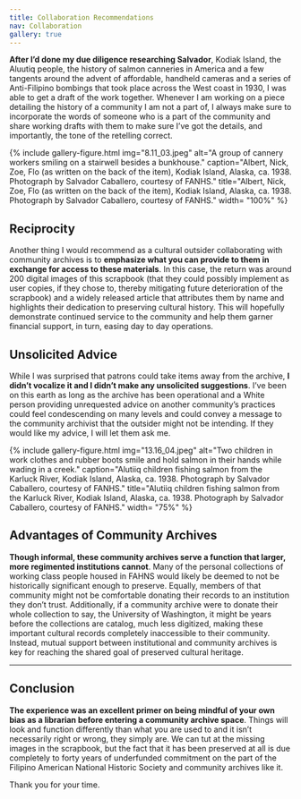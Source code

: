 ```yaml
---
title: Collaboration Recommendations
nav: Collaboration
gallery: true
---
```


**After I’d done my due diligence researching Salvador**, Kodiak Island, the Aluutiq people, the history of salmon canneries in America and a few tangents around the advent of affordable, handheld cameras and a series of Anti-Filipino bombings that took place across the West coast in 1930, I was able to get a draft of the work together. Whenever I am working on a piece detailing the history of a community I am not a part of, I always make sure to incorporate the words of someone who is a part of the community and share working drafts with them to make sure I’ve got the details, and importantly, the tone of the retelling correct. 

{% include gallery-figure.html img="8.11_03.jpeg" alt="A group of cannery workers smiling on a stairwell besides a bunkhouse." caption="Albert, Nick, Zoe, Flo (as written on the back of the item), Kodiak Island, Alaska, ca. 1938. Photograph by Salvador Caballero, courtesy of FANHS." title="Albert, Nick, Zoe, Flo (as written on the back of the item), Kodiak Island, Alaska, ca. 1938. Photograph by Salvador Caballero, courtesy of FANHS." width= "100%" %}

## Reciprocity

Another thing I would recommend as a cultural outsider collaborating with community archives is to **emphasize what you can provide to them in exchange for access to these materials**. In this case, the return was around 200 digital images of this scrapbook (that they could possibly implement as user copies, if they chose to, thereby mitigating future deterioration of the scrapbook) and a widely released article that attributes them by name and highlights their dedication to preserving cultural history. This will hopefully demonstrate continued service to the community and help them garner financial support, in turn, easing day to day operations. 

## Unsolicited Advice

While I was surprised that patrons could take items away from the archive, **I didn’t vocalize it and I didn’t make any unsolicited suggestions**. I’ve been on this earth as long as the archive has been operational and a White person providing unrequested advice on another community’s practices could feel condescending on many levels and could convey a message to the community archivist that the outsider might not be intending. If they would like my advice, I will let them ask me.

{% include gallery-figure.html img="13.16_04.jpeg" alt="Two children in work clothes and rubber boots smile and hold salmon in their hands while wading in a creek." caption="Alutiiq children fishing salmon from the Karluck River, Kodiak Island, Alaska, ca. 1938. Photograph by Salvador Caballero, courtesy of FANHS." title="Alutiiq children fishing salmon from the Karluck River, Kodiak Island, Alaska, ca. 1938. Photograph by Salvador Caballero, courtesy of FANHS." width= "75%" %}

## Advantages of Community Archives

**Though informal, these community archives serve a function that larger, more regimented institutions cannot**. Many of the personal collections of working class people housed in FAHNS would likely be deemed to not be historically significant enough to preserve. Equally, members of that community might not be comfortable donating their records to an institution they don’t trust. Additionally, if a community archive were to donate their whole collection to say, the University of Washington, it might be years before the collections are catalog, much less digitized, making these important cultural records completely inaccessible to their community. Instead, mutual support between institutional and community archives is key for reaching the shared goal of preserved cultural heritage. 

___

## Conclusion

**The experience was an excellent primer on being mindful of your own bias as a librarian before entering a community archive space**. Things will look and function differently than what you are used to and it isn’t necessarily right or wrong, they simply are. We can tut at the missing images in the scrapbook, but the fact that it has been preserved at all is due completely to forty years of underfunded commitment on the part of the Filipino American National Historic Society and community archives like it. 

Thank you for your time. 
